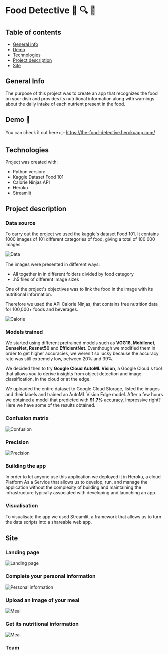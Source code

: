 # Food Detective :green_salad: :mag: :eyes:


## Table of contents
* [General info](#general-info)
* [Demo](#demo)
* [Technologies](#technologies)
* [Project description](#project-description)
* [Site](#site)



## General Info

The purpose of this project was to create an app that recognizes the food on your dish and provides its nutritional information along with warnings about the daily intake of each nutrient present in the food.

## Demo :rocket:

You can check it out here :point_right: https://the-food-detective.herokuapp.com/


## Technologies
Project was created with: 
* Python version:  
* Kaggle Dataset Food 101
* Calorie Ninjas API
* Heroku
* Streamlit


## Project description

### Data source

To carry out the project we used the kaggle's dataset Food 101. It contains 1000 images of 101 different categories of food, giving a total of 100 000 images. 

![Data](./images/kaggle.png)

The images were presented in different ways:

* All together in in different folders divided by food category 
* .h5 files of different image sizes

One of the project's objectives was to link the food in the image with its nutritional information.

Therefore we used the API Calorie Ninjas, that contains free nutrition data for 100,000+ foods and beverages.

![Calorie](./images/calorie.png)


### Models trained

We started using different pretrained models such as **VGG16, Mobilenet, DenseNet, Resnet50** and **EfficientNet**.
Eventhough we modified them in order to get higher accuracies, we weren't so lucky because the accuracy rate was still extremely low, between 20% and 39%.

We decided then to try **Google Cloud AutoML Vision**, a Google Cloud's tool that allows you to derive insights from object detection and image classification, in the cloud or at the edge. 

We uploaded the entire dataset to Google Cloud Storage, listed the images and their labels and trained an AutoML Vision Edge model. 
After a few hours we obtained a model that predicted with **91.7%** accuracy. Impressive right?
Here we have some of the results obtained. 


### Confusion matrix 

![Confusion](./images/confusion.png)

### Precision

![Precision](./images/precision.png)


### Building the app

In order to let anyone use this application we deployed it in Heroku, a cloud Platform As a Service that allows us to develop, run, and manage the application without the complexity of building and maintaining the infrastructure typically associated with developing and launching an app.


### Visualisation 

To visualisate the app we used Streamlit, a framework that allows us to turn the data scripts into a shareable web app. 


## Site
### Landing page

![Landing page](./images/landingpage.png)

### Complete your personal information

![Personal information](./images/personalinfo.png)

### Upload an image of your meal

![Meal](./images/imageuploaded.png)

### Get its nutritional information

![Meal](./images/nutritional.png)




### Team
